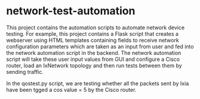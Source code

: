 # network-test-automation

This project contains the automation scripts to automate network device testing. For example, this project contains a Flask script that 
creates a webserver using HTML templates containing fields to receive network configuration parameters which are taken as an input 
from user and fed into the network automation script in the backend. The network automation script will take these user input values 
from GUI and configure a Cisco router, load an IxNetwork topology and then run tests between them by sending traffic. 

In the qostest.py script, we are testing whether all the packets sent by Ixia have been tgged a cos value = 5 by the Cisco router.
